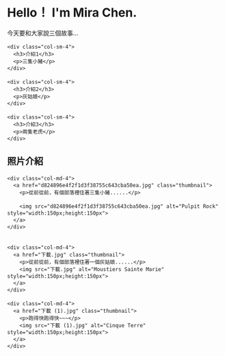 <!DOCTYPE html>
<html lang="en">




<head>
  <title>我的個人網站</title>
  <meta charset="utf-8">
  <meta name="viewport" content="width=device-width, initial-scale=5">
  <link rel="stylesheet" href="http://maxcdn.bootstrapcdn.com/bootstrap/3.3.6/css/bootstrap.min.css">
  <script src="https://ajax.googleapis.com/ajax/libs/jquery/1.12.0/jquery.min.js"></script>
  <script src="http://maxcdn.bootstrapcdn.com/bootstrap/3.3.6/js/bootstrap.min.js"></script>
</head>






<body>

<div class="container">

  <div class="jumbotron">
    <h1>Hello！ I'm Mira Chen.</h1>
    <p>今天要和大家說三個故事...</p> 
  </div>

  <div class="row">

    <div class="col-sm-4">
      <h3>介紹1</h3>
      <p>三隻小豬</p>
    </div>

    <div class="col-sm-4">
      <h3>介紹2</h3>
      <p>灰姑娘</p>
    </div>

    <div class="col-sm-4">
      <h3>介紹3</h3>        
      <p>兩隻老虎</p>
    </div>

  </div>

</div>


<div class="container">
  <h2>照片介紹</h2>
          
  <div class="row">
   
    <div class="col-md-4">
      <a href="d824896e4f2f1d3f38755c643cba50ea.jpg" class="thumbnail">
        <p>從前從前，有個部落裡住著三隻小豬......</p>    

        <img src="d824896e4f2f1d3f38755c643cba50ea.jpg" alt="Pulpit Rock" style="width:150px;height:150px">
      </a>
    </div>
    

    <div class="col-md-4">
      <a href="下載.jpg" class="thumbnail">
        <p>從前從前，有個部落裡住著一個灰姑娘......</p>
        <img src="下載.jpg" alt="Moustiers Sainte Marie" style="width:150px;height:150px">
      </a>
    </div>
    
    <div class="col-md-4">
      <a href="下載 (1).jpg" class="thumbnail">
        <p>跑得快跑得快~~~</p>      
        <img src="下載 (1).jpg" alt="Cinque Terre" style="width:150px;height:150px">
      </a>
    </div>
  </div>
</div>
</body>
</html>
